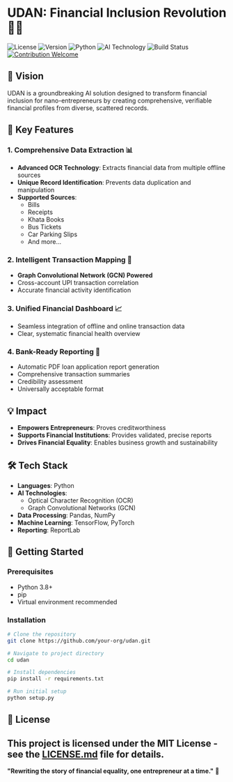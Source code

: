 # UDAN: Financial Inclusion Revolution 🚀💡

![License](https://img.shields.io/badge/License-MIT-green.svg)
![Version](https://img.shields.io/badge/Version-1.0.0-blue.svg)
![Python](https://img.shields.io/badge/Python-3.8+-orange.svg)
![AI Technology](https://img.shields.io/badge/AI-OCR%20%26%20GCN-blueviolet)
![Build Status](https://img.shields.io/badge/Build-Passing-brightgreen.svg)
[![Contribution Welcome](https://img.shields.io/badge/Contributions-Welcome-brightgreen.svg)](CONTRIBUTING.md)

## 🌟 Vision

UDAN is a groundbreaking AI solution designed to transform financial inclusion for nano-entrepreneurs by creating comprehensive, verifiable financial profiles from diverse, scattered records.

## 🔑 Key Features

### 1. Comprehensive Data Extraction 📊
- **Advanced OCR Technology**: Extracts financial data from multiple offline sources
- **Unique Record Identification**: Prevents data duplication and manipulation
- **Supported Sources**: 
  - Bills
  - Receipts
  - Khata Books
  - Bus Tickets
  - Car Parking Slips
  - And more...

### 2. Intelligent Transaction Mapping 🔗
- **Graph Convolutional Network (GCN) Powered**
- Cross-account UPI transaction correlation
- Accurate financial activity identification

### 3. Unified Financial Dashboard 📈
- Seamless integration of offline and online transaction data
- Clear, systematic financial health overview

### 4. Bank-Ready Reporting 📄
- Automatic PDF loan application report generation
- Comprehensive transaction summaries
- Credibility assessment
- Universally acceptable format

## 💡 Impact

- **Empowers Entrepreneurs**: Proves creditworthiness
- **Supports Financial Institutions**: Provides validated, precise reports
- **Drives Financial Equality**: Enables business growth and sustainability

## 🛠 Tech Stack

- **Languages**: Python
- **AI Technologies**: 
  - Optical Character Recognition (OCR)
  - Graph Convolutional Networks (GCN)
- **Data Processing**: Pandas, NumPy
- **Machine Learning**: TensorFlow, PyTorch
- **Reporting**: ReportLab

## 🚀 Getting Started

### Prerequisites
- Python 3.8+
- pip
- Virtual environment recommended

### Installation

```bash
# Clone the repository
git clone https://github.com/your-org/udan.git

# Navigate to project directory
cd udan

# Install dependencies
pip install -r requirements.txt

# Run initial setup
python setup.py
```
## 📄 License

This project is licensed under the MIT License - see the [LICENSE.md](LICENSE.md) file for details.
---

**"Rewriting the story of financial equality, one entrepreneur at a time."** 🌟

